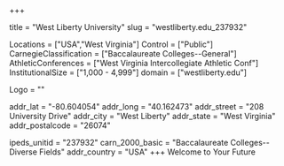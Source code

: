 
+++

title = "West Liberty University"
slug = "westliberty.edu_237932"

Locations = ["USA","West Virginia"]
Control = ["Public"]
CarnegieClassification = ["Baccalaureate Colleges--General"]
AthleticConferences = ["West Virginia Intercollegiate Athletic Conf"]
InstitutionalSize = ["1,000 - 4,999"]
domain = ["westliberty.edu"]

Logo = ""

addr_lat = "-80.604054"
addr_long = "40.162473"
addr_street = "208 University Drive"
addr_city = "West Liberty"
addr_state = "West Virginia"
addr_postalcode = "26074"

ipeds_unitid = "237932"
carn_2000_basic = "Baccalaureate Colleges--Diverse Fields"
addr_country = "USA"
+++
    Welcome to Your Future
